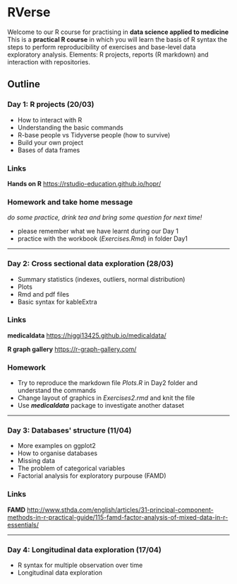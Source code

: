 # RVerse
Welcome to our R course for practising in **data science applied to medicine** 
This is a **practical R course** in which you will learn the basis of R syntax the steps to perform reproducibility of exercises and base-level data exploratory analysis. 
Elements: R projects, reports (R markdown) and interaction with repositories.

## Outline

### Day 1: R projects (20/03)
- How to interact with R
- Understanding the basic commands
- R-base people vs Tidyverse people (how to survive)
- Build your own project
- Bases of data frames

### Links
**Hands on R** https://rstudio-education.github.io/hopr/
  
### **Homework and take home message**
*do some practice, drink tea and bring some question for next time!*
- please remember what we have learnt during our Day 1 
- practice with the workbook (*Exercises.Rmd*) in folder Day1
- - -

### Day 2: Cross sectional data exploration (28/03)
- Summary statistics (indexes, outliers, normal distribution)
- Plots
- Rmd and pdf files 
- Basic syntax for kableExtra

### Links
**medicaldata** https://higgi13425.github.io/medicaldata/

**R graph gallery** https://r-graph-gallery.com/

### Homework
- Try to reproduce the markdown file *Plots.R* in Day2 folder and understand the commands
- Change layout of graphics in *Exercises2.rmd* and knit the file
- Use ***medicaldata*** package to investigate another dataset

- - - 

### Day 3: Databases' structure (11/04)
- More examples on ggplot2
- How to organise databases
- Missing data
- The problem of categorical variables
- Factorial analysis for exploratory purpouse (FAMD)

### Links

**FAMD** http://www.sthda.com/english/articles/31-principal-component-methods-in-r-practical-guide/115-famd-factor-analysis-of-mixed-data-in-r-essentials/  
- - -

### Day 4: Longitudinal data exploration (17/04)
- R syntax for multiple observation over time
- Longitudinal data exploration

